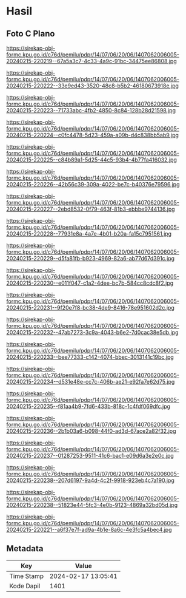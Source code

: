 # Hasil

## Foto C Plano

https://sirekap-obj-formc.kpu.go.id/c76d/pemilu/pdpr/14/07/06/20/06/1407062006005-20240215-220219--67a5a3c7-4c33-4a9c-91bc-34475ee86808.jpg

https://sirekap-obj-formc.kpu.go.id/c76d/pemilu/pdpr/14/07/06/20/06/1407062006005-20240215-220222--33e9ed43-3520-48c8-b5b2-46180673918e.jpg

https://sirekap-obj-formc.kpu.go.id/c76d/pemilu/pdpr/14/07/06/20/06/1407062006005-20240215-220223--71733abc-4fb2-4850-8c84-128b28d21598.jpg

https://sirekap-obj-formc.kpu.go.id/c76d/pemilu/pdpr/14/07/06/20/06/1407062006005-20240215-220224--c0fc4478-5d23-459a-a09b-d4c838bb5ab9.jpg

https://sirekap-obj-formc.kpu.go.id/c76d/pemilu/pdpr/14/07/06/20/06/1407062006005-20240215-220225--c84b89a1-5d25-44c5-93b4-4b77fa416032.jpg

https://sirekap-obj-formc.kpu.go.id/c76d/pemilu/pdpr/14/07/06/20/06/1407062006005-20240215-220226--42b56c39-309a-4022-be7c-b40376e79596.jpg

https://sirekap-obj-formc.kpu.go.id/c76d/pemilu/pdpr/14/07/06/20/06/1407062006005-20240215-220227--2ebd8532-0f79-463f-81b3-ebbbe9744136.jpg

https://sirekap-obj-formc.kpu.go.id/c76d/pemilu/pdpr/14/07/06/20/06/1407062006005-20240215-220228--77931e8a-4a7e-4b01-b20a-fa15c7951561.jpg

https://sirekap-obj-formc.kpu.go.id/c76d/pemilu/pdpr/14/07/06/20/06/1407062006005-20240215-220229--d5fa81fb-b923-4969-82a6-ab77d67d391c.jpg

https://sirekap-obj-formc.kpu.go.id/c76d/pemilu/pdpr/14/07/06/20/06/1407062006005-20240215-220230--e011f047-c1a2-4dee-bc7b-584cc8cdc8f2.jpg

https://sirekap-obj-formc.kpu.go.id/c76d/pemilu/pdpr/14/07/06/20/06/1407062006005-20240215-220231--9f20e7f8-bc38-4de9-8416-78e951602d2c.jpg

https://sirekap-obj-formc.kpu.go.id/c76d/pemilu/pdpr/14/07/06/20/06/1407062006005-20240215-220232--47ab7273-3c9a-4043-b6e2-7d0cac38e5db.jpg

https://sirekap-obj-formc.kpu.go.id/c76d/pemilu/pdpr/14/07/06/20/06/1407062006005-20240215-220233--bee77333-c142-4074-bbec-3013141c19bc.jpg

https://sirekap-obj-formc.kpu.go.id/c76d/pemilu/pdpr/14/07/06/20/06/1407062006005-20240215-220234--d531e48e-cc7c-406b-ae21-e92fa7e62d75.jpg

https://sirekap-obj-formc.kpu.go.id/c76d/pemilu/pdpr/14/07/06/20/06/1407062006005-20240215-220235--f81aa4b9-7fd6-433b-818c-1c4fdf069dfc.jpg

https://sirekap-obj-formc.kpu.go.id/c76d/pemilu/pdpr/14/07/06/20/06/1407062006005-20240215-220236--2b1b03a6-b098-44f0-ad3d-67ace2a82f32.jpg

https://sirekap-obj-formc.kpu.go.id/c76d/pemilu/pdpr/14/07/06/20/06/1407062006005-20240215-220237--01287253-9511-41c6-bac1-e09d6a3e2e0c.jpg

https://sirekap-obj-formc.kpu.go.id/c76d/pemilu/pdpr/14/07/06/20/06/1407062006005-20240215-220238--207d6197-9a4d-4c2f-9918-923eb4c7a190.jpg

https://sirekap-obj-formc.kpu.go.id/c76d/pemilu/pdpr/14/07/06/20/06/1407062006005-20240215-220238--51823e44-5fc3-4e0b-9123-4869a32bd05d.jpg

https://sirekap-obj-formc.kpu.go.id/c76d/pemilu/pdpr/14/07/06/20/06/1407062006005-20240215-220221--a6f37e7f-ad9a-4b1e-8a6c-4e3fc5a4bec4.jpg


## Metadata

| Key        | Value               |
| ---------- | ------------------- |
| Time Stamp | 2024-02-17 13:05:41 |
| Kode Dapil | 1401                |



